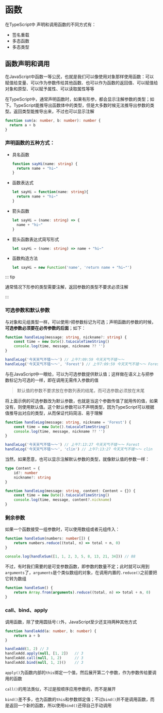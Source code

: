 # 函数

在TypeScript中 声明和调用函数的不同方式有：

- 签名重载
- 多态函数
- 多态类型

## 函数声明和调用

在JavaScript中函数一等公民，也就是我们可以像使用对象那样使用函数：可以赋值给变量、可以作为参数传给其他函数、也可以作为函数的返回值、可以赋值给对象和原型、可以赋予属性、可以读取属性等等

在TypeScript中，通常声明函数时，如果有形参，都会显示注解参数的类型；如下。TypeScript能推导出函数体中的类型，但是大多数时候无法推导出参数的类型。返回类型能推导出来，不过也可以显示注解

```typescript
function sum(a: number, b: number): number {
  return a + b
}
```

### 声明函数的五种方式：

- 具名函数

  ```typescript
  function sayHi(name: string) {
    return name + "hi~"
  }
  ```

- 函数表达式

  ```typescript
  let sayHi = function(name: string){
    return name + "hi~"
  }
  ```

- 箭头函数

  ```typescript
  let sayHi = (name: string) => {
    name + "hi~"
  }
  ```

- 箭头函数表达式简写形式

  ```typescript
  let sayHi = (name: string) => name + "hi~"
  ```

- 函数构造方法

  ```typescript
  let sayHi = new Function('name', 'return name + "hi~"')
  ```

  

::: tip

通常情况下形参的类型需要注解，返回参数的类型不要求必须注解

:::

### 可选参数和默认参数

与对象和元组类型一样，可以使用`?`把参数标记为可选；声明函数的参数的时候，**可选参数必须要在必传参数的后面**；如下：

```typescript
function handleLog(message: string, nickname?: string) {
    const time = new Date().toLocaleTimeString()
    console.log(time, message, nickname ?? '')
}

handleLog('今天天气不错～～') // 上午7:09:59 今天天气不错～～
handleLog('今天天气不错～～', 'Forest') // 上午7:09:59 今天天气不错～～ Forest
```

与在JavaScript中一眼给，可以为可选参数提供默认值；这样做在语义上与把参数标记为可选的一样，即在调用无需传入参数的值

> 默认值的参数不要求放在参数列表的结尾，而可选参数必须放在末尾

将上面示例的可选参数改为默认参数，也就是当这个参数传值了就用传的值，如果没有，则使用默认值。这个默认参数可以不声明类型，因为TypeScript可以根据值推导出对应的类型，从而保证代码简洁、易于理解

```typescript
function handleLog(message: string, nickname = 'Forest') {
    const time = new Date().toLocaleTimeString()
    console.log(time, message, nickname ?? '')
}

handleLog('今天天气不错～～') // 上午7:13:27 今天天气不错～～ Forest
handleLog('今天天气不错～～', 'clin') // 上午7:13:27 今天天气不错～～ clin
```

当然，如果愿意，也可以显示注解默认参数的类型，就像默认值的参数一样：

```typescript
type Content = {
    id?: number
    nickname?: string
}

function handleLog(message: string, content: Content = {}) {
    const time = new Date().toLocaleTimeString()
    console.log(time, message, content?.nickname)
}
```

### 剩余参数

如果一个函数接受一组参数时，可以使用数组或者元组传入：

```typescript
function handleSum(numbers: number[]) {
    return numbers.reduce((total, n) => total + n, 0)
}

console.log(handleSum([1, 1, 2, 3, 5, 8, 13, 21, 34])) // 88
```

不过，有时我们需要的是可变参数函数，即参数的数量不定；此时就可以用到`arguments`了，`arguments`是个类似数组的对象，在调用内置的`.reduce()`之前要把它转为数组

```typescript
function handleSum() {
  	return Array.from(arguments).reduce((total, n) => total + n, 0)
}
```

### call、bind、apply

调用函数，除了使用圆括号`()`外，JavaScript至少还支持两种其他方式

```typescript
function handleAdd(a: number, b: number) {
    return a + b
}

handleAdd(1, 2) // 3
handleAdd.apply(null, [1, 2])   // 3
handleAdd.call(null, 1, 2)      // 3
handleAdd.bind(null, 1, 2)()    // 3
```

`apply()`为函数内部的`this`绑定一个值，然后展开第二个参数，作为参数传给要调用的函数

`call()`的用法类似，不过是按顺序应用参数的，而不是展开

`bind()`差不多，也为函数的`this`和参数绑定值；不过`bind()`并不是调用函数，而是返回一个新的函数，所以使用`bind()`还得自己手动调用



